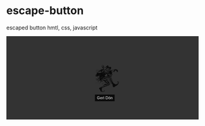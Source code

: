 # escape-button
escaped button
hmtl,
css,
javascript

![view](https://github.com/ffurkaner/escape-button/blob/main/screen.png)
